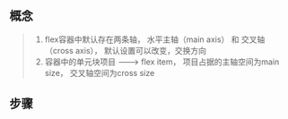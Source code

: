 ## 概念
> 1. flex容器中默认存在两条轴， 水平主轴（main axis） 和  交叉轴（cross axis）， 默认设置可以改变，交换方向
>  2. 容器中的单元块项目 ---> flex item， 项目占据的主轴空间为main size， 交叉轴空间为cross size

## 步骤
